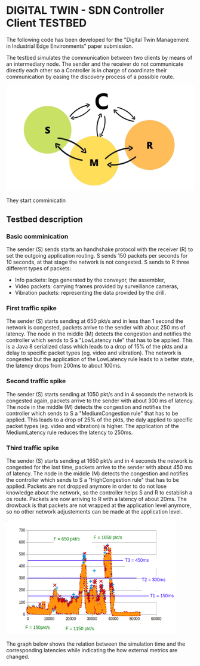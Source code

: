 # DIGITAL TWIN - SDN Controller Client TESTBED

The following code has been developed for the "Digital Twin Management in Industrial Edge Environments" paper submission.

The testbed simulates the communication between two clients by means of an intermediary node. The sender and the receiver do not communicate directly each other so a Controller is in charge of coordinate their communication by easing the discovery process of a possible route.

![Alt text](./images/digital_twin.jpg?raw=true "RAMP Logo") 

They start comminicatin

## Testbed description

### Basic comminication
The sender (S) sends starts an handhshake protocol with the receiver (R) to set the outgoing application routing.
S sends 150 packets per seconds for 10 seconds, at that stage the network is not congested.
S sends to R three different types of packets:
* Info packets: logs generated by the conveyor, the assembler,
* Video packets: carrying frames provided by surveillance cameras, 
* Vibration packets: representing the data provided by the drill.

### First traffic spike
The sender (S) starts sending at 650 pkt/s and in less than 1 second the network is congested, packets arrive to the sender with about 250 ms of latency.
The node in the middle (M) detects the congestion and notifies the controller which sends to S a "LowLatency rule" that has to be applied. This is a Java 8 serialized class which leads to a drop of 15% of the pkts and a delay to specific packet types (eg. video and vibration). The network is congested but the application of the LowLatency rule leads to a better state, the latency drops from 200ms to about 100ms.

### Second traffic spike
The sender (S) starts sending at 1050 pkt/s and in 4 seconds the network is congested again, packets arrive to the sender with about 300 ms of latency.
The node in the middle (M) detects the congestion and notifies the controller which sends to S a "MediumCongestion rule" that has to be applied. This leads to a drop of 25% of the pkts, the daly applied to specific packet types (eg. video and vibration) is higher. The application of the MediumLatency rule reduces the latency to 250ms.

### Third traffic spike
The sender (S) starts sending at 1650 pkt/s and in 4 seconds the network is congested for the last time, packets arrive to the sender with about 450 ms of latency.
The node in the middle (M) detects the congestion and notifies the controller which sends to S a "HighCongestion rule" that has to be applied. Packets are not dropped anymore in order to do not lose knowledge about the network, so the controller helps S and R to establish a os route. Packets are now arriving to R with a latency of about 20ms.
The drowback is that packets are not wrapped at the application level anymore, so no other network adjustements can be made at the application level.

![Alt text](./images/graph.png?raw=true "RAMP Logo") 

The graph below shows the relation between the simulation time and the corresponding latencies while indicating the how external metrics are changed.
